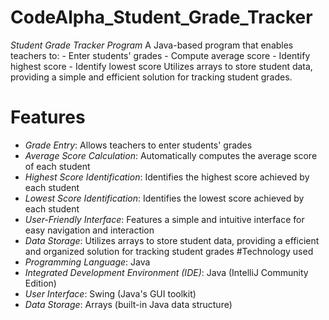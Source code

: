 # CodeAlpha_Student_Grade_Tracker
*Student Grade Tracker Program*  A Java-based program that enables teachers to:  - Enter students' grades - Compute average score - Identify highest score - Identify lowest score  Utilizes arrays to store student data, providing a simple and efficient solution for tracking student grades.
# Features 
- *Grade Entry*: Allows teachers to enter students' grades
- *Average Score Calculation*: Automatically computes the average score of each student
- *Highest Score Identification*: Identifies the highest score achieved by each student
- *Lowest Score Identification*: Identifies the lowest score achieved by each student
- *User-Friendly Interface*: Features a simple and intuitive interface for easy navigation and interaction
- *Data Storage*: Utilizes arrays to store student data, providing a efficient and organized solution for tracking student grades
#Technology used
- _Programming Language_: Java
- _Integrated Development Environment (IDE)_: Java (IntelliJ Community Edition)
- _User Interface_: Swing (Java's GUI toolkit)
- _Data Storage_: Arrays (built-in Java data structure)
